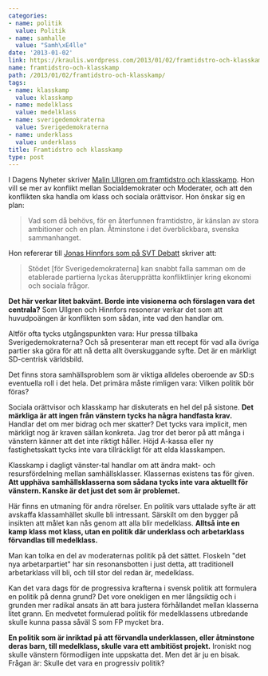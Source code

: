 ```yaml
---
categories:
- name: politik
  value: Politik
- name: samhalle
  value: "Samh\xE4lle"
date: '2013-01-02'
link: https://kraulis.wordpress.com/2013/01/02/framtidstro-och-klasskamp/
name: framtidstro-och-klasskamp
path: /2013/01/02/framtidstro-och-klasskamp/
tags:
- name: klasskamp
  value: klasskamp
- name: medelklass
  value: medelklass
- name: sverigedemokraterna
  value: Sverigedemokraterna
- name: underklass
  value: underklass
title: Framtidstro och klasskamp
type: post
---
```

I Dagens Nyheter skriver [Malin Ullgren om framtidstro och klasskamp](http://www.dn.se/kultur-noje/malin-ullgren-ska-vi-fa-tillbaka-var-tro-pa-framtiden-behover-vi-kanna-att-det-f). Hon vill se mer av konflikt mellan Socialdemokrater och Moderater, och att den konflikten ska handla om klass och sociala orättvisor. Hon önskar sig en plan:

> Vad som då behövs, för en återfunnen framtidstro, är känslan av stora ambitioner och en plan. Åtminstone i det överblickbara, svenska sammanhanget.

Hon refererar till [Jonas Hinnfors som på SVT Debatt](http://debatt.svt.se/2012/12/31/med-reformer-mot-klasskillnaderna-kommer-sds-stod-rasa/) skriver att:

> Stödet [för Sverigedemokraterna] kan snabbt falla samman om de etablerade partierna lyckas återupprätta konfliktlinjer kring ekonomi och sociala frågor.



**Det här verkar litet bakvänt. Borde inte visionerna och förslagen vara det centrala?** Som Ullgren och Hinnfors resonerar verkar det som att huvudpoängen är konflikten som sådan, inte vad den handlar om.

Altför ofta tycks utgångspunkten vara: Hur pressa tillbaka Sverigedemokraterna? Och så presenterar man ett recept för vad alla övriga partier ska göra för att nå detta allt överskuggande syfte. Det är en märkligt SD-centrisk världsbild.

Det finns stora samhällsproblem som är viktiga alldeles oberoende av SD:s eventuella roll i det hela. Det primära måste rimligen vara: Vilken politik bör föras?

Sociala orättvisor och klasskamp har diskuterats en hel del på sistone. **Det märkliga är att ingen från vänstern tycks ha några handfasta krav.** Handlar det om mer bidrag och mer skatter? Det tycks vara implicit, men märkligt nog är kraven sällan konkreta. Jag tror det beror på att många i vänstern känner att det inte riktigt håller. Höjd A-kassa eller ny fastighetsskatt tycks inte vara tillräckligt för att elda klasskampen.

Klasskamp i dagligt vänster-tal handlar om att ändra makt- och resursfördelning mellan samhällsklasser. Klassernas existens tas för given. **Att upphäva samhällsklasserna som sådana tycks inte vara aktuellt för vänstern. Kanske är det just det som är problemet.**

Här finns en utmaning för andra rörelser. En politik vars uttalade syfte är att avskaffa klassamhället skulle bli intressant. Särskilt om den bygger på insikten att målet kan nås genom att alla blir medelklass. **Alltså inte en kamp klass mot klass, utan en politik där underklass och arbetarklass förvandlas till medelklass.**

Man kan tolka en del av moderaternas politik på det sättet. Floskeln "det nya arbetarpartiet" har sin resonansbotten i just detta, att traditionell arbetarklass vill bli, och till stor del redan är, medelklass.

Kan det vara dags för de progressiva krafterna i svensk politik att formulera en politik på denna grund? Det vore onekligen en mer långsiktig och i grunden mer radikal ansats än att bara justera förhållandet mellan klasserna litet grann. En medvetet formulerad politik för medelklassens utbredande skulle kunna passa såväl S som FP mycket bra.

**En politik som är inriktad på att förvandla underklassen, eller åtminstone deras barn, till medelklass, skulle vara ett ambitiöst projekt.** Ironiskt nog skulle vänstern förmodligen inte uppskatta det. Men det är ju en bisak. Frågan är: Skulle det vara en progressiv politik?

